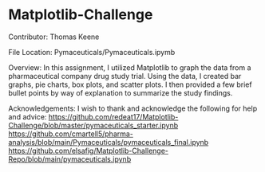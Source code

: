 # Matplotlib-Challenge

Contributor:
Thomas Keene

File Location: Pymaceuticals/Pymaceuticals.ipymb


Overview:
In this assignment, I utilized Matplotlib to graph the data from a pharmaceutical company drug study trial. Using the data, I created bar graphs, pie charts, box plots, and scatter plots. I then provided a few brief bullet points by way of explanation to summarize the study findings.

Acknowledgements:
I wish to thank and acknowledge the following for help and advice:
https://github.com/redeat17/Matplotlib-Challenge/blob/master/pymaceuticals_starter.ipynb
https://github.com/cmartell5/pharma-analysis/blob/main/Pymaceuticals/pymaceuticals_final.ipynb
https://github.com/elsafig/Matplotlib-Challenge-Repo/blob/main/pymaceuticals.ipynb




